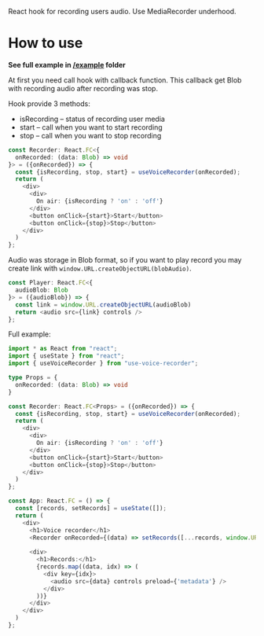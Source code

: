 React hook for recording users audio. Use MediaRecorder underhood.

# How to use
__See full example in [/example](https://github.com/MrFranke/use-voice-recorder/tree/master/example) folder__

At first you need call hook with callback function. 
This callback get Blob with recording audio after recording was stop.

Hook provide 3 methods:
- isRecording – status of recording user media
- start – call when you want to start recording
- stop – call when you want to stop recording
 
```typescript jsx
const Recorder: React.FC<{
  onRecorded: (data: Blob) => void
}> = ({onRecorded}) => {
  const {isRecording, stop, start} = useVoiceRecorder(onRecorded);
  return (
    <div>
      <div>
        On air: {isRecording ? 'on' : 'off'}
      </div>
      <button onClick={start}>Start</button>
      <button onClick={stop}>Stop</button>
    </div>
  )
};
```

Audio was storage in Blob format, so if you want to play record you may create link with 
`window.URL.createObjectURL(blobAudio)`.

```typescript jsx
const Player: React.FC<{
  audioBlob: Blob
}> = ({audioBlob}) => {
  const link = window.URL.createObjectURL(audioBlob)
  return <audio src={link} controls />
};
```

Full example:
```typescript jsx
import * as React from "react";
import { useState } from "react";
import { useVoiceRecorder } from "use-voice-recorder";

type Props = {
  onRecorded: (data: Blob) => void
}

const Recorder: React.FC<Props> = ({onRecorded}) => {
  const {isRecording, stop, start} = useVoiceRecorder(onRecorded);
  return (
    <div>
      <div>
        On air: {isRecording ? 'on' : 'off'}
      </div>
      <button onClick={start}>Start</button>
      <button onClick={stop}>Stop</button>
    </div>
  )
};

const App: React.FC = () => {
  const [records, setRecords] = useState([]);
  return (
    <div>
      <h1>Voice recorder</h1>
      <Recorder onRecorded={(data) => setRecords([...records, window.URL.createObjectURL(data)])} />
      
      <div>
        <h1>Records:</h1>
        {records.map((data, idx) => (
          <div key={idx}>
            <audio src={data} controls preload={'metadata'} />
          </div>
        ))}
      </div>
    </div>
  )
};

```
